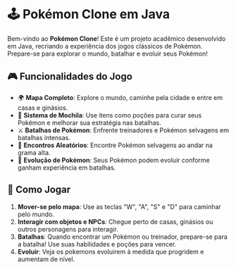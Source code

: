 # 🕹️ Pokémon Clone em Java

Bem-vindo ao **Pokémon Clone**! Este é um projeto acadêmico desenvolvido em Java, recriando a experiência dos jogos clássicos de Pokémon. Prepare-se para explorar o mundo, batalhar e evoluir seus Pokémon!

## 🎮 Funcionalidades do Jogo

- 🌍 **Mapa Completo**: Explore o mundo, caminhe pela cidade e entre em casas e ginásios.
- 🎒 **Sistema de Mochila**: Use itens como poções para curar seus Pokémon e melhorar sua estratégia nas batalhas.
- ⚔️ **Batalhas de Pokémon**: Enfrente treinadores e Pokémon selvagens em batalhas intensas.
- 🌱 **Encontros Aleatórios**: Encontre Pokémon selvagens ao andar na grama alta.
- 🔄 **Evolução de Pokémon**: Seus Pokémon podem evoluir conforme ganham experiência em batalhas.

## 🚀 Como Jogar

1. **Mover-se pelo mapa**: Use as teclas "W", "A", "S" e "D" para caminhar pelo mundo.
2. **Interagir com objetos e NPCs**: Chegue perto de casas, ginásios ou outros personagens para interagir.
3. **Batalhas**: Quando encontrar um Pokémon ou treinador, prepare-se para a batalha! Use suas habilidades e poções para vencer.
4. **Evoluir**: Veja os pokemons evoluirem à medida que progridem e aumentam de nível.
